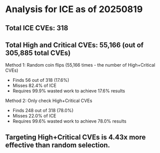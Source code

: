 # Analysis for ICE as of 20250819

## Total ICE CVEs: 318
## Total High and Critical CVEs: 55,166 (out of 305,885 total CVEs)

Method 1: Random coin flips (55,166 times - the number of High+Critical CVEs)
  - Finds 56 out of 318 (17.6%)
  - Misses 82.4% of ICE
  - Requires 99.9% wasted work to achieve 17.6% results

Method 2: Only check High+Critical CVEs
  - Finds 248 out of 318 (78.0%)
  - Misses 22.0% of ICE
  - Requires 99.6% wasted work to achieve 78.0% results

## Targeting High+Critical CVEs is 4.43x more effective than random selection.
